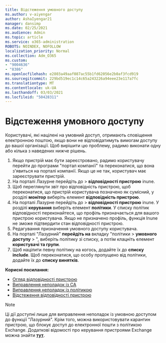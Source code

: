 ```yaml
---
title: Відстеження умовного доступу
ms.author: v-aiyengar
author: AshaIyengar21
manager: dansimp
ms.date: 02/25/2021
ms.audience: Admin
ms.topic: article
ms.service: o365-administration
ROBOTS: NOINDEX, NOFOLLOW
localization_priority: Normal
ms.collection: Adm_O365
ms.custom:
- "9004636"
- "8386"
ms.openlocfilehash: e2803a49aaf087ac55b1fd62056e2b0af3fcd919
ms.sourcegitcommit: 229bd519ec1c14c65a243226a94eee23e117a7fc
ms.translationtype: MT
ms.contentlocale: uk-UA
ms.lasthandoff: 03/03/2021
ms.locfileid: "50428311"
---
```

# <a name="monitor-intune-conditional-access"></a>Відстеження умовного доступу

Користувачі, які націлені на умовний доступ, отримають сповіщення електронною поштою, якщо вони не відповідатимуть вимогам доступу до вашої організації. Щоб вирішити цю проблему, радимо виконати одну або кілька з наведених нижче рішень.

1. Якщо пристрій має бути зареєстровано, радимо користувачу перейти до програми "портал компанії" та переконатися, що вона з'явиться на порталі компанії. Якщо це не так, користувач має зареєструвати пристрій.
1. На порталі Лазурне перейдіть до   >  **відповідності пристрою** inune. 
1. Щоб переглянути звіт про відповідність пристрою, щоб переконатися, що пристрій користувача позначено як сумісний, у розділі **монітор** виберіть елемент **відповідність пристрою**.
1. На порталі Лазурне перейдіть до   >  **відповідності пристрою** inune. У розділі **керування** виберіть елемент **політики**. У списку політик відповідності переконайтеся, що профіль призначається для вашого пристрою користувача. Якщо не призначено профіль, функція Inune не зможе підтвердити стан відповідності пристрою.
1. Редагування призначення умовного доступу користувача.
1. На порталі "Лазурний" **перейдіть на** вкладку "політики  >  **умовного доступу**  >  ", виберіть політику зі списку, а потім клацніть елемент **користувачі та групи**.
1. Щоб націлити певну політику на когось, додайте їх до **списку include**. Щоб переконатися, що особу пропущено від політики, додайте їх до **списку винятків**.

**Корисні посилання:**

- [Огляд відповідності пристрою](https://docs.microsoft.com/intune/device-compliance-get-started)
- [Виправлення неполадок із CA](https://docs.microsoft.com/intune/troubleshoot-conditional-access)
- [Виправлення неполадок із політикою](https://docs.microsoft.com/intune/troubleshoot-policies-in-microsoft-intune)
- [Відстеження відповідності пристрою](https://docs.microsoft.com/intune/compliance-policy-monitor)

> [!NOTE]
> Ці дії доступні лише для виправлення неполадок із умовною доступом до функції "Лазурний". Крім того, можна використовувати карантин пристрою, що блокує доступ до електронної пошти з політикою Exchange. Додаткові відомості про керування пристроями Exchange можна знайти [**тут**](https://docs.microsoft.com/previous-versions/office/exchange-server-2010/ff959225(v=exchg.141)).
